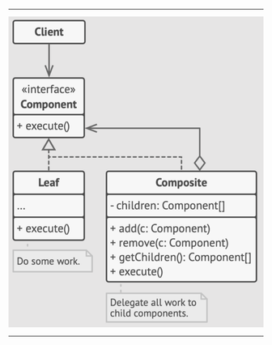 ***

![Composite UML](https://github.com/muarshad01/CPP_Design_Patterns/blob/main/images/structural/composite.png)

***
